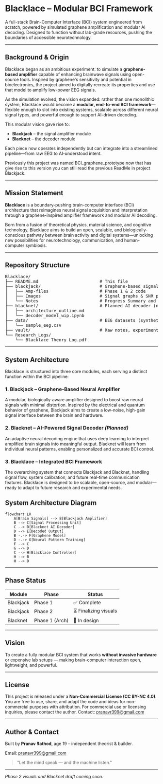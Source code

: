 # Blacklace – Modular BCI Framework

A full-stack Brain-Computer Interface (BCI) system engineered from scratch, powered by simulated graphene amplification and modular AI decoding. Designed to function without lab-grade resources, pushing the boundaries of accessible neurotechnology.

---

## Background & Origin

Blacklace began as an ambitious experiment: to simulate a **graphene-based amplifier** capable of enhancing brainwave signals using open-source tools. Inspired by graphene's sensitivity and potential in bioelectronics, the project aimed to digitally recreate its properties and use that model to amplify low-power EEG signals.

As the simulation evolved, the vision expanded: rather than one monolithic system, Blacklace would become a **modular, end-to-end BCI framework**—flexible enough to slot into existing systems, scalable across different neural signal types, and powerful enough to support AI-driven decoding.

This modular vision gave rise to:
- **Blackjack** – the signal amplifier module
- **Blacknet** – the decoder module

Each piece now operates independently but can integrate into a streamlined pipeline—from raw EEG to AI-understood intent.

Previously this project was named BCI_graphene_prototype now that has give rise to this version you can still read the previous ReadMe in project Blackjack.

---
## Mission Statement

**Blacklace** is a boundary-pushing brain-computer interface (BCI) architecture that reimagines neural signal acquisition and interpretation through a graphene-inspired amplifier framework and modular AI decoding. 

Born from a fusion of theoretical physics, material science, and cognitive technology, Blacklace aims to build an open, scalable, and biologically-conscious pathway between brain activity and digital systems—unlocking new possibilities for neurotechnology, communication, and human-computer symbiosis.

---

## Repository Structure

<pre>
Blacklace/
├── README.md                        # This file
├── blackjack/                       # Graphene-based signal amplifier
│   ├── Amp-files                    # Phase 1 & 2 code
│   ├── Images                       # Signal graphs & SNR plots
│   └── Notes                        # Progress Summary and plan details
├── blacknet/                        # Planned AI decoder (neural intent)
│   ├── architecture_outline.md
│   └── decoder_model_wip.ipynb
├── data/                            # EEG datasets (synthetic + real)
│   └── sample_eeg.csv
├── vault/                           # Raw notes, experiments, sketches
└── Research_Logs/
    └── Blacklace_Theory_Log.pdf
</pre>

---

## System Architecture

Blacklace is structured into three core modules, each serving a distinct function within the BCI pipeline:

### 1. **Blackjack** – Graphene-Based Neural Amplifier
A modular, biologically-aware amplifier designed to boost raw neural signals with minimal distortion. Inspired by the electrical and quantum behavior of graphene, Blackjack aims to create a low-noise, high-gain signal interface between the brain and hardware.

### 2. **Blacknet** – AI-Powered Signal Decoder *(Planned)*
An adaptive neural decoding engine that uses deep learning to interpret amplified brain signals into meaningful output. Blacknet will learn from individual neural patterns, enabling personalized and accurate BCI control.

### 3. **Blacklace** – Integrated BCI Framework
The overarching system that connects Blackjack and Blacknet, handling signal flow, system calibration, and future real-time communication features. Blacklace is designed to be scalable, open-source, and modular—ready to adapt to future research and experimental needs.

## System Architecture Diagram

```mermaid
flowchart LR
    A[Brain Signals] --> B[Blackjack Amplifier]
    B --> C[Signal Processing Unit]
    C --> D[Blacknet AI Decoder]
    D --> E[Decoded Output]
    B -.-> F[Graphene Model]
    D -.-> G[Neural Pattern Training]
    F --> C
    G --> D
    C --> H[Blacklace Controller]
    H --> B
    H --> D

```

---

## Phase Status

| Module    | Phase        | Status         |
|-----------|--------------|----------------|
| Blackjack | Phase 1      | ✅ Complete     |
| Blackjack | Phase 2      | ⏳ Finalizing visuals |
| Blacknet  | Phase 1 (Arch) | 🧠 In design   |

---

## Vision
To create a fully modular BCI system that works **without invasive hardware** or expensive lab setups — making brain-computer interaction open, lightweight, and powerful.

---

## License
This project is released under a **Non-Commercial License (CC BY-NC 4.0)**. You are free to use, share, and adapt the code and ideas for non-commercial purposes with attribution. For commercial use or licensing inquiries, please contact the author.
Contact: pranavr399@gmail.com

---

## Author & Contact
Built by **Pranav Rathod**, age 19 – independent theorist & builder.

Email: pranavr399@gmail.com

> "Let the mind speak — and the machine listen."

---

*Phase 2 visuals and Blacknet draft coming soon.*

